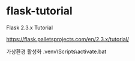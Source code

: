 # flask-tutorial
Flask 2.3.x Tutorial

https://flask.palletsprojects.com/en/2.3.x/tutorial/


가상환경 활성화
.venv\Scripts\activate.bat